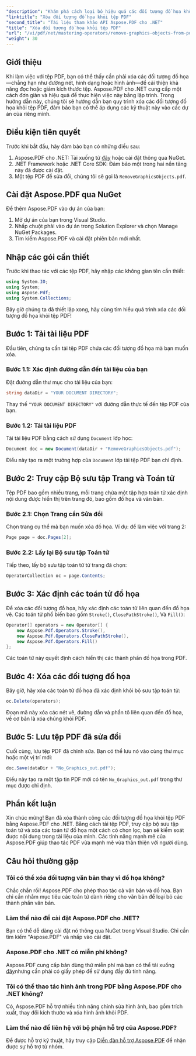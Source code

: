 ```yaml
---
"description": "Khám phá cách loại bỏ hiệu quả các đối tượng đồ họa không mong muốn khỏi tệp PDF của bạn bằng Aspose.PDF cho .NET trong hướng dẫn toàn diện này. Cho dù bạn muốn cải thiện khả năng đọc tài liệu hay giảm kích thước tệp."
"linktitle": "Xóa đối tượng đồ họa khỏi tệp PDF"
"second_title": "Tài liệu tham khảo API Aspose.PDF cho .NET"
"title": "Xóa đối tượng đồ họa khỏi tệp PDF"
"url": "/vi/pdf/net/mastering-operators/remove-graphics-objects-from-pdf-file/"
"weight": 30
---
```


## Giới thiệu

Khi làm việc với tệp PDF, bạn có thể thấy cần phải xóa các đối tượng đồ họa—chẳng hạn như đường nét, hình dạng hoặc hình ảnh—để cải thiện khả năng đọc hoặc giảm kích thước tệp. Aspose.PDF cho .NET cung cấp một cách đơn giản và hiệu quả để thực hiện việc này bằng lập trình. Trong hướng dẫn này, chúng tôi sẽ hướng dẫn bạn quy trình xóa các đối tượng đồ họa khỏi tệp PDF, đảm bảo bạn có thể áp dụng các kỹ thuật này vào các dự án của riêng mình.

## Điều kiện tiên quyết

Trước khi bắt đầu, hãy đảm bảo bạn có những điều sau:

1. Aspose.PDF cho .NET: Tải xuống từ [đây](https://releases.aspose.com/pdf/net/) hoặc cài đặt thông qua NuGet.
2. .NET Framework hoặc .NET Core SDK: Đảm bảo một trong hai nền tảng này đã được cài đặt.
3. Một tệp PDF để sửa đổi, chúng tôi sẽ gọi là `RemoveGraphicsObjects.pdf`.

## Cài đặt Aspose.PDF qua NuGet

Để thêm Aspose.PDF vào dự án của bạn:

1. Mở dự án của bạn trong Visual Studio.
2. Nhấp chuột phải vào dự án trong Solution Explorer và chọn Manage NuGet Packages.
3. Tìm kiếm Aspose.PDF và cài đặt phiên bản mới nhất.

## Nhập các gói cần thiết

Trước khi thao tác với các tệp PDF, hãy nhập các không gian tên cần thiết:

```csharp
using System.IO;
using System;
using Aspose.Pdf;
using System.Collections;
```

Bây giờ chúng ta đã thiết lập xong, hãy cùng tìm hiểu quá trình xóa các đối tượng đồ họa khỏi tệp PDF!

## Bước 1: Tải tài liệu PDF

Đầu tiên, chúng ta cần tải tệp PDF chứa các đối tượng đồ họa mà bạn muốn xóa.

### Bước 1.1: Xác định đường dẫn đến tài liệu của bạn

Đặt đường dẫn thư mục cho tài liệu của bạn:

```csharp
string dataDir = "YOUR DOCUMENT DIRECTORY";
```

Thay thế `"YOUR DOCUMENT DIRECTORY"` với đường dẫn thực tế đến tệp PDF của bạn.

### Bước 1.2: Tải tài liệu PDF

Tải tài liệu PDF bằng cách sử dụng `Document` lớp học:

```csharp
Document doc = new Document(dataDir + "RemoveGraphicsObjects.pdf");
```

Điều này tạo ra một trường hợp của `Document` lớp tải tệp PDF bạn chỉ định.

## Bước 2: Truy cập Bộ sưu tập Trang và Toán tử

Tệp PDF bao gồm nhiều trang, mỗi trang chứa một tập hợp toán tử xác định nội dung được hiển thị trên trang đó, bao gồm đồ họa và văn bản.

### Bước 2.1: Chọn Trang cần Sửa đổi

Chọn trang cụ thể mà bạn muốn xóa đồ họa. Ví dụ: để làm việc với trang 2:

```csharp
Page page = doc.Pages[2];
```

### Bước 2.2: Lấy lại Bộ sưu tập Toán tử

Tiếp theo, lấy bộ sưu tập toán tử từ trang đã chọn:

```csharp
OperatorCollection oc = page.Contents;
```

## Bước 3: Xác định các toán tử đồ họa

Để xóa các đối tượng đồ họa, hãy xác định các toán tử liên quan đến đồ họa vẽ. Các toán tử phổ biến bao gồm `Stroke()`, `ClosePathStroke()`, Và `Fill()`:

```csharp
Operator[] operators = new Operator[] {
    new Aspose.Pdf.Operators.Stroke(),
    new Aspose.Pdf.Operators.ClosePathStroke(),
    new Aspose.Pdf.Operators.Fill()
};
```

Các toán tử này quyết định cách hiển thị các thành phần đồ họa trong PDF.

## Bước 4: Xóa các đối tượng đồ họa

Bây giờ, hãy xóa các toán tử đồ họa đã xác định khỏi bộ sưu tập toán tử:

```csharp
oc.Delete(operators);
```

Đoạn mã này xóa các nét vẽ, đường dẫn và phần tô liên quan đến đồ họa, về cơ bản là xóa chúng khỏi PDF.

## Bước 5: Lưu tệp PDF đã sửa đổi

Cuối cùng, lưu tệp PDF đã chỉnh sửa. Bạn có thể lưu nó vào cùng thư mục hoặc một vị trí mới:

```csharp
doc.Save(dataDir + "No_Graphics_out.pdf");
```

Điều này tạo ra một tập tin PDF mới có tên `No_Graphics_out.pdf` trong thư mục được chỉ định.

## Phần kết luận

Xin chúc mừng! Bạn đã xóa thành công các đối tượng đồ họa khỏi tệp PDF bằng Aspose.PDF cho .NET. Bằng cách tải tệp PDF, truy cập bộ sưu tập toán tử và xóa các toán tử đồ họa một cách có chọn lọc, bạn sẽ kiểm soát được nội dung trong tài liệu của mình. Các tính năng mạnh mẽ của Aspose.PDF giúp thao tác PDF vừa mạnh mẽ vừa thân thiện với người dùng.

## Câu hỏi thường gặp

### Tôi có thể xóa đối tượng văn bản thay vì đồ họa không?

Chắc chắn rồi! Aspose.PDF cho phép thao tác cả văn bản và đồ họa. Bạn chỉ cần nhắm mục tiêu các toán tử dành riêng cho văn bản để loại bỏ các thành phần văn bản.

### Làm thế nào để cài đặt Aspose.PDF cho .NET?

Bạn có thể dễ dàng cài đặt nó thông qua NuGet trong Visual Studio. Chỉ cần tìm kiếm "Aspose.PDF" và nhấp vào cài đặt.

### Aspose.PDF cho .NET có miễn phí không?

Aspose.PDF cung cấp bản dùng thử miễn phí mà bạn có thể tải xuống [đây](https://releases.aspose.com/)nhưng cần phải có giấy phép để sử dụng đầy đủ tính năng.

### Tôi có thể thao tác hình ảnh trong PDF bằng Aspose.PDF cho .NET không?

Có, Aspose.PDF hỗ trợ nhiều tính năng chỉnh sửa hình ảnh, bao gồm trích xuất, thay đổi kích thước và xóa hình ảnh khỏi PDF.

### Làm thế nào để liên hệ với bộ phận hỗ trợ của Aspose.PDF?

Để được hỗ trợ kỹ thuật, hãy truy cập [Diễn đàn hỗ trợ Aspose.PDF](https://forum.aspose.com/c/pdf/10) để nhận được sự hỗ trợ từ nhóm.